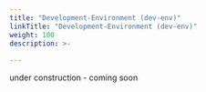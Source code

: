 ```yaml
---
title: "Development-Environment (dev-env)"
linkTitle: "Development-Environment (dev-env)"
weight: 100
description: >-
 
---
```


under construction - coming soon
